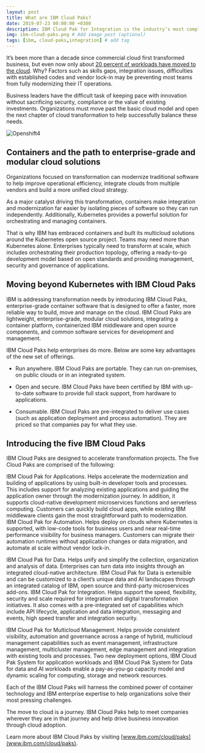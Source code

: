 ```yaml
---
layout: post
title: What are IBM Cloud Paks?
date: 2019-07-23 00:00:00 +0300
description: IBM Cloud Pak for Integration is the industry’s most complete hybrid integration platform. Access all of the integration tools that your team needs to balance traditional and modern styles of integration. Set up the appropriate governance to provide the right level of access to each team member. Use any of the tools alone or together, through a single interface with a single login and dashboard.
img: ibm-cloud-paks.png # Add image post (optional)
tags: [ibm, cloud-paks,integration] # add tag
---
```




It’s been more than a decade since commercial cloud first transformed business, but even now only about [20 percent of workloads have moved to the cloud](https://www.mckinsey.com/industries/high-tech/our-insights/it-as-a-service-from-build-to-consume). Why? Factors such as skills gaps, integration issues, difficulties with established codes and vendor lock-in may be preventing most teams from fully modernizing their IT operations.

Business leaders have the difficult task of keeping pace with innovation without sacrificing security, compliance or the value of existing investments. Organizations must move past the basic cloud model and open the next chapter of cloud transformation to help successfully balance these needs.

![Openshift4](https://1.cms.s81c.com/sites/default/files/2019-06/IBM%20Cloud%20Pak%20for%20Integration%20diagram.jpg)



## Containers and the path to enterprise-grade and modular cloud solutions

Organizations focused on transformation can modernize traditional software to help improve operational efficiency, integrate clouds from multiple vendors and build a more unified cloud strategy.

As a major catalyst driving this transformation, containers make integration and modernization far easier by isolating pieces of software so they can run independently. Additionally, Kubernetes provides a powerful solution for orchestrating and managing containers.

That is why IBM has embraced containers and built its multicloud solutions around the Kubernetes open source project. Teams may need more than Kubernetes alone. Enterprises typically need to transform at scale, which includes orchestrating their production topology, offering a ready-to-go development model based on open standards and providing management, security and governance of applications.


## Moving beyond Kubernetes with IBM Cloud Paks


IBM is addressing transformation needs by introducing IBM Cloud Paks, enterprise-grade container software that is designed to offer a faster, more reliable way to build, move and manage on the cloud. IBM Cloud Paks are lightweight, enterprise-grade, modular cloud solutions, integrating a container platform, containerized IBM middleware and open source components, and common software services for development and management.

IBM Cloud Paks help enterprises do more. Below are some key advantages of the new set of offerings.

- Run anywhere. IBM Cloud Paks are portable. They can run on-premises, on public clouds or in an integrated system.

- Open and secure. IBM Cloud Paks have been certified by IBM with up-to-date software to provide full stack support, from hardware to applications.

- Consumable. IBM Cloud Paks are pre-integrated to deliver use cases (such as application deployment and process automation). They are priced so that companies pay for what they use.


## Introducing the five IBM Cloud Paks

IBM Cloud Paks are designed to accelerate transformation projects. The five Cloud Paks are comprised of the following:

IBM Cloud Pak for Applications. Helps accelerate the modernization and building of applications by using built-in developer tools and processes. This includes support for analyzing existing applications and guiding the application owner through the modernization journey. In addition, it supports cloud-native development microservices functions and serverless computing. Customers can quickly build cloud apps, while existing IBM middleware clients gain the most straightforward path to modernization.
IBM Cloud Pak for Automation. Helps deploy on clouds where Kubernetes is supported, with low-code tools for business users and near real-time performance visibility for business managers. Customers can migrate their automation runtimes without application changes or data migration, and automate at scale without vendor lock-in.

IBM Cloud Pak for Data. Helps unify and simplify the collection, organization and analysis of data. Enterprises can turn data into insights through an integrated cloud-native architecture. IBM Cloud Pak for Data is extensible and can be customized to a client’s unique data and AI landscapes through an integrated catalog of IBM, open source and third-party microservices add-ons.
IBM Cloud Pak for Integration. Helps support the speed, flexibility, security and scale required for integration and digital transformation initiatives. It also comes with a pre-integrated set of capabilities which include API lifecycle, application and data integration, messaging and events, high speed transfer and integration security.

IBM Cloud Pak for Multicloud Management. Helps provide consistent visibility, automation and governance across a range of hybrid, multicloud management capabilities such as event management, infrastructure management, multicluster management, edge management and integration with existing tools and processes.
Two new deployment options, IBM Cloud Pak System for application workloads and IBM Cloud Pak System for Data for data and AI workloads enable a pay-as-you-go capacity model and dynamic scaling for computing, storage and network resources.

Each of the IBM Cloud Paks will harness the combined power of container technology and IBM enterprise expertise to help organizations solve their most pressing challenges.

The move to cloud is a journey. IBM Cloud Paks help to meet companies wherever they are in that journey and help drive business innovation through cloud adoption.

Learn more about IBM Cloud Paks by visiting [www.ibm.com/cloud/paks](www.ibm.com/cloud/paks).
